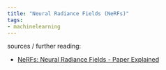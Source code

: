 ```yaml
---
title: "Neural Radiance Fields (NeRFs)"
tags:
- machinelearning
---
```


sources / further reading:
- [NeRFs: Neural Radiance Fields - Paper Explained](https://www.youtube.com/watch?v=WSfEfZ0ilw4)


